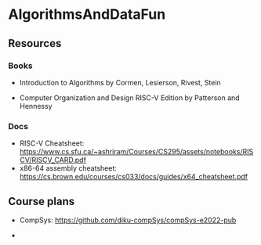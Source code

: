 # AlgorithmsAndDataFun


## Resources


### Books

- Introduction to Algorithms by Cormen, Lesierson, Rivest, Stein

- Computer Organization and Design RISC-V Edition by Patterson and Hennessy

### Docs

- RISC-V Cheatsheet: https://www.cs.sfu.ca/~ashriram/Courses/CS295/assets/notebooks/RISCV/RISCV_CARD.pdf
- x86-64 assembly cheatsheet: https://cs.brown.edu/courses/cs033/docs/guides/x64_cheatsheet.pdf

## Course plans

- CompSys: https://github.com/diku-compSys/compSys-e2022-pub

-
